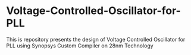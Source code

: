 # Voltage-Controlled-Oscillator-for-PLL
This is repository presents the design of Voltage Controlled Oscillator for PLL using Synopsys Custom Compiler on 28nm Technology
